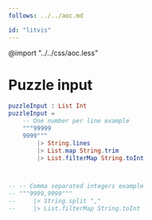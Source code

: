 ```yaml
---
follows: ../../aoc.md

id: "litvis"
---
```


@import "../../css/aoc.less"

# Puzzle input

```elm {r}
puzzleInput : List Int
puzzleInput =
    -- One number per line example
    """99999
    9999"""
        |> String.lines
        |> List.map String.trim
        |> List.filterMap String.toInt



-- -- Comma separated integers example
-- """9999,9999"""
--     |> String.split ","
--     |> List.filterMap String.toInt
```
